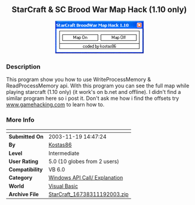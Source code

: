 ﻿<div align="center">

## StarCraft & SC Brood War Map Hack \(1\.10 only\)

<img src="PIC200311181045175172.GIF">
</div>

### Description

This program show you how to use WriteProcessMemory & ReadProcessMemory api. With this program you can see the full map while playing starcraft (1.10 only) (it work's on b.net and offline). I didn't find a similar program here so i post it. Don't ask me how i find the offsets try www.gamehacking.com to learn how to.
 
### More Info
 


<span>             |<span>
---                |---
**Submitted On**   |2003-11-19 14:47:24
**By**             |[Kostas86](https://github.com/Planet-Source-Code/PSCIndex/blob/master/ByAuthor/kostas86.md)
**Level**          |Intermediate
**User Rating**    |5.0 (10 globes from 2 users)
**Compatibility**  |VB 6\.0
**Category**       |[Windows API Call/ Explanation](https://github.com/Planet-Source-Code/PSCIndex/blob/master/ByCategory/windows-api-call-explanation__1-39.md)
**World**          |[Visual Basic](https://github.com/Planet-Source-Code/PSCIndex/blob/master/ByWorld/visual-basic.md)
**Archive File**   |[StarCraft\_16738311192003\.zip](https://github.com/Planet-Source-Code/kostas86-starcraft-sc-brood-war-map-hack-1-10-only__1-49988/archive/master.zip)








